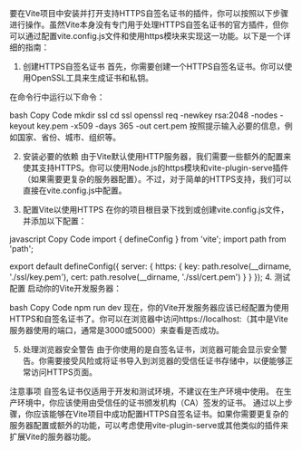 要在Vite项目中安装并打开支持HTTPS自签名证书的插件，你可以按照以下步骤进行操作。虽然Vite本身没有专门用于处理HTTPS自签名证书的官方插件，但你可以通过配置vite.config.js文件和使用https模块来实现这一功能。以下是一个详细的指南：

1. 创建HTTPS自签名证书
首先，你需要创建一个HTTPS自签名证书。你可以使用OpenSSL工具来生成证书和私钥。

在命令行中运行以下命令：

bash
Copy Code
mkdir ssl
cd ssl
openssl req -newkey rsa:2048 -nodes -keyout key.pem -x509 -days 365 -out cert.pem
按照提示输入必要的信息，例如国家、省份、城市、组织等。

2. 安装必要的依赖
由于Vite默认使用HTTP服务器，我们需要一些额外的配置来使其支持HTTPS。你可以使用Node.js的https模块和vite-plugin-serve插件（如果需要更复杂的服务器配置）。不过，对于简单的HTTPS支持，我们可以直接在vite.config.js中配置。

3. 配置Vite以使用HTTPS
在你的项目根目录下找到或创建vite.config.js文件，并添加以下配置：

javascript
Copy Code
import { defineConfig } from 'vite';
import path from 'path';

export default defineConfig({
  server: {
    https: {
      key: path.resolve(__dirname, './ssl/key.pem'),
      cert: path.resolve(__dirname, './ssl/cert.pem')
    }
  }
});
4. 测试配置
启动你的Vite开发服务器：

bash
Copy Code
npm run dev
现在，你的Vite开发服务器应该已经配置为使用HTTPS和自签名证书了。你可以在浏览器中访问https://localhost:<port>（其中<port>是Vite服务器使用的端口，通常是3000或5000）来查看是否成功。

5. 处理浏览器安全警告
由于你使用的是自签名证书，浏览器可能会显示安全警告。你需要接受风险或将证书导入到浏览器的受信任证书存储中，以便能够正常访问HTTPS页面。

注意事项
自签名证书仅适用于开发和测试环境，不建议在生产环境中使用。
在生产环境中，你应该使用由受信任的证书颁发机构（CA）签发的证书。
通过以上步骤，你应该能够在Vite项目中成功配置HTTPS自签名证书。如果你需要更复杂的服务器配置或额外的功能，可以考虑使用vite-plugin-serve或其他类似的插件来扩展Vite的服务器功能。





